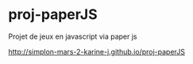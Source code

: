# proj-paperJS
Projet de jeux en javascript via paper js


http://simplon-mars-2-karine-j.github.io/proj-paperJS
